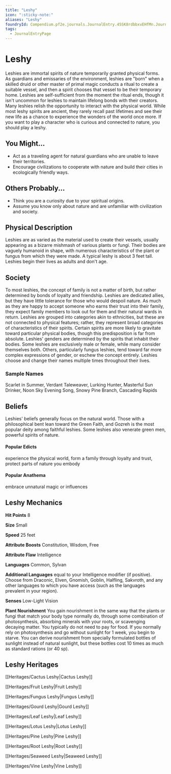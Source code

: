 ```yaml
---
title: "Leshy"
icon: ":sticky-note:"
aliases: "Leshy"
foundryId: Compendium.pf2e.journals.JournalEntry.45SK8rdbbxvEHfMn.JournalEntryPage.SWkwNivrfzWZqas9
tags:
  - JournalEntryPage
---
```


# Leshy
Leshies are immortal spirits of nature temporarily granted physical forms. As guardians and emissaries of the environment, leshies are "born" when a skilled druid or other master of primal magic conducts a ritual to create a suitable vessel, and then a spirit chooses that vessel to be their temporary home. Leshies are self-sufficient from the moment the ritual ends, though it isn't uncommon for leshies to maintain lifelong bonds with their creators. Many leshies relish the opportunity to interact with the physical world. While most leshy spirits are ancient, they rarely recall past lifetimes and see their new life as a chance to experience the wonders of the world once more. If you want to play a character who is curious and connected to nature, you should play a leshy.

## You Might...

*   Act as a traveling agent for natural guardians who are unable to leave their territories.
*   Encourage civilizations to cooperate with nature and build their cities in ecologically friendly ways.

## Others Probably...

*   Think you are a curiosity due to your spiritual origins.
*   Assume you know only about nature and are unfamiliar with civilization and society.

## Physical Description

Leshies are as varied as the material used to create their vessels, usually appearing as a bizarre mishmash of various plants or fungi. Their bodies are vaguely humanoid in shape, with numerous characteristics of the plant or fungus from which they were made. A typical leshy is about 3 feet tall. Leshies begin their lives as adults and don't age.

## Society

To most leshies, the concept of family is not a matter of birth, but rather determined by bonds of loyalty and friendship. Leshies are dedicated allies, but they have little tolerance for those who would despoil nature. As much as they are happy to accept someone who earns their trust into their family, they expect family members to look out for them and their natural wards in return. Leshies are grouped into categories akin to ethnicities, but these are not connected to physical features; rather, they represent broad categories of characteristics of their spirits. Certain spirits are more likely to gravitate toward particular physical bodies, though this predisposition is far from absolute. Leshies' genders are determined by the spirits that inhabit their bodies. Some leshies are exclusively male or female, while many consider themselves both. Others, particularly fungus leshies, tend toward far more complex expressions of gender, or eschew the concept entirely. Leshies choose and change their names multiple times throughout their lives.

### Sample Names

Scarlet in Summer, Verdant Taleweaver, Lurking Hunter, Masterful Sun Drinker, Noon Sky Evening Song, Snowy Pine Branch, Cascading Rapids

## Beliefs

Leshies' beliefs generally focus on the natural world. Those with a philosophical bent lean toward the Green Faith, and Gozreh is the most popular deity among faithful leshies. Some leshies also venerate green men, powerful spirits of nature.

#### **Popular Edicts**

experience the physical world, form a family through loyalty and trust, protect parts of nature you embody

#### **Popular Anathema**

embrace unnatural magic or influences

## Leshy Mechanics

**Hit Points** 8

**Size** Small

**Speed** 25 feet

**Attribute Boosts** Constitution, Wisdom, Free

**Attribute Flaw** Intelligence

**Languages** Common, Sylvan

**Additional Languages** equal to your Intelligence modifier (if positive). Choose from Draconic, Elven, Gnomish, Goblin, Halfling, Sakvroth, and any other languages to which you have access (such as the languages prevalent in your region).

**Senses** Low-Light Vision

**Plant Nourishment** You gain nourishment in the same way that the plants or fungi that match your body type normally do, through some combination of photosynthesis, absorbing minerals with your roots, or scavenging decaying matter. You typically do not need to pay for food. If you normally rely on photosynthesis and go without sunlight for 1 week, you begin to starve. You can derive nourishment from specially formulated bottles of sunlight instead of natural sunlight, but these bottles cost 10 times as much as standard rations (or 40 sp).

## Leshy Heritages

[[Heritages/Cactus Leshy|Cactus Leshy]]

[[Heritages/Fruit Leshy|Fruit Leshy]]

[[Heritages/Fungus Leshy|Fungus Leshy]]

[[Heritages/Gourd Leshy|Gourd Leshy]]

[[Heritages/Leaf Leshy|Leaf Leshy]]

[[Heritages/Lotus Leshy|Lotus Leshy]]

[[Heritages/Pine Leshy|Pine Leshy]]

[[Heritages/Root Leshy|Root Leshy]]

[[Heritages/Seaweed Leshy|Seaweed Leshy]]

[[Heritages/Vine Leshy|Vine Leshy]]